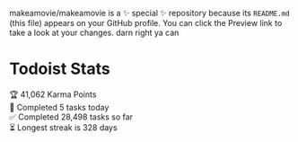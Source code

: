 makeamovie/makeamovie is a ✨ special ✨ repository because its `README.md` (this file) appears on your GitHub profile.
You can click the Preview link to take a look at your changes. darn right ya can

# Todoist Stats

<!-- TODO-IST:START -->
🏆  41,062 Karma Points           
🌸  Completed 5 tasks today           
✅  Completed 28,498 tasks so far           
⏳  Longest streak is 328 days
<!-- TODO-IST:END -->